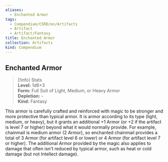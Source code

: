 ```yaml
---
aliases:
  - Enchanted Armor
tags:
  - Compendium/CSRD/en/Artifacts
  - Artifact
  - Artifact/Fantasy
title: Enchanted Armor
collection: Artifacts
kind: Compendium
---
```

## Enchanted Armor  
>[!info] Stats  
> **Level:** 1d6+3  
> **Form:** Full Suit of Light, Medium, or Heavy Armor  
> **Depletion:** -  
> **Kind:** Fantasy
  
This armor is carefully crafted and reinforced with magic to be stronger and more protective than typical armor. It is armor according to its type (light, medium, or heavy), but it grants an additional +1 Armor (or +2 if the artifact is level 7 or higher) beyond what it would normally provide. For example, chainmail is medium armor (2 Armor), so enchanted chainmail provides a total of 3 Armor (for artifact level 6 or lower) or 4 Armor (for artifact level 7 or higher). The additional Armor provided by the magic also applies to damage that often isn't reduced by typical armor, such as heat or cold damage (but not Intellect damage).